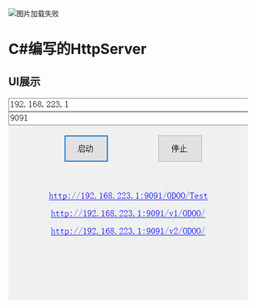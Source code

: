 ![图片加载失败](https://ss0.baidu.com/6ONWsjip0QIZ8tyhnq/it/u=2933773599,3484489584&fm=58)

# C#编写的HttpServer

## UI展示

![图片加载失败](https://github.com/GanZhiXiong/ZhiXiongHttpServer/blob/master/Introduction/UI.png)
